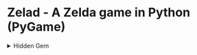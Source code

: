 # Zelad - A Zelda game in Python (PyGame)


<details>
	<summary>Hidden Gem</summary>
	<img src="https://github.com/CedricBorko/Zelad/blob/main/Resources/Graphics/bow.png?raw=true"/>
</details>

